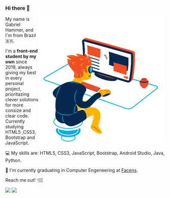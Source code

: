 ### Hi there 👋
<img src="https://raw.githubusercontent.com/GabrielHammermeister/GabrielHammermeister/main/me-vector.png" width="400px" height="400px" align="right">

My name is Gabriel Hammer, and I'm from Brazil 🇧🇷.

I'm a **front-end student by my own** since 2019, always giving my best in every personal project, prioritazing clever solutions for more consize and clear code.
Currently studying HTML5 ,CSS3, Bootstrap and JavaScript.

💻 My skills are: HTML5, CSS3, JavaScript, Bootstrap, Android Studio, Java, Python.

💼 I'm currently graduating in Computer Engeneering at <a href="https://www.facens.br/home">Facens</a>.

Reach me out! 👇🏽

<p align="left">
  
  <a target="_blank" href="https://www.linkedin.com/in/gabriel-hammer" alt="Linkedin">
  <img src="https://img.shields.io/badge/-Linkedin-0e76a8?style=for-the-badge&logo=Linkedin&logoColor=white&link=https://www.linkedin.com/in/iuricode" /></a>
  
  <a target="_blank" href="mailto:gabriel.hammer523@gmail.com" alt="Gmail">
  <img src="https://img.shields.io/badge/-Gmail-c14438?style=for-the-badge&logo=Gmail&logoColor=white&link=mailto:lvise.batista@gmail.com">
</p>  
